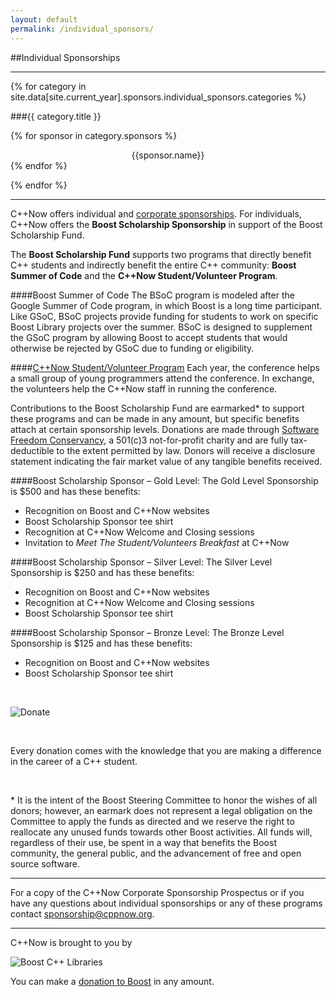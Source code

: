 ```yaml
---
layout: default
permalink: /individual_sponsors/
---
```


<style>
    img[alt=Donate]
    {
        display: block;
        margin-left: auto;
        margin-right: auto;
    }

    img[alt="Boost C++ Libraries"]
    {
        display: block;
        margin-left: auto;
        margin-right: auto;
    }

    div.sponsor_name
    {
        text-align: center;
    }

    h2
    {
        text-align: center;
    }

    h3
    {
        text-align: center;
    }

    h4
    {
        font-weight: bold;
    }

    div.sponsor_name
    {
        text-align: center;
    }

</style>

##Individual Sponsorships

***

{% for category in site.data[site.current_year].sponsors.individual_sponsors.categories %}

###{{ category.title }}
    
{% for sponsor in category.sponsors %}
<div class="sponsor_name">{{sponsor.name}}</div>
{% endfor %}

{% endfor %}
    


***


C++Now offers individual and [corporate sponsorships]({{site.baseurl}}/sponsors/). For individuals, C++Now offers the **Boost Scholarship Sponsorship** in support of the Boost Scholarship Fund.

The **Boost Scholarship Fund** supports two programs that directly benefit C++ students and indirectly benefit the entire C++ community: **Boost Summer of Code** and the **C++Now Student/Volunteer Program**.

####Boost Summer of Code
The BSoC program is modeled after the Google Summer of Code program, in which Boost is a long time participant. Like GSoC, BSoC projects provide funding for students to work on specific Boost Library projects over the summer. BSoC is designed to supplement the GSoC program by allowing Boost to accept students that would otherwise be rejected by GSoC due to funding or eligibility.

####[C++Now Student/Volunteer Program]({{site.baseurl}}/student_volunteer_program/)
Each year, the conference helps a small group of young programmers attend the conference. In exchange, the volunteers help the C++Now staff in running the conference.


Contributions to the Boost Scholarship Fund are earmarked\* to support these programs and can be made in any amount, but specific benefits attach at certain sponsorship levels. Donations are made through [Software Freedom Conservancy](https://sfconservancy.org/supporter/), a 501(c)3 not-for-profit charity and are fully tax-deductible to the extent permitted by law. Donors will receive a disclosure statement indicating the fair market value of any tangible benefits received.

####Boost Scholarship Sponsor – Gold Level:
The Gold Level Sponsorship is $500 and has these benefits:

* Recognition on Boost and C++Now websites
* Boost Scholarship Sponsor tee shirt 
* Recognition at C++Now Welcome and Closing sessions 
* Invitation to *Meet The Student/Volunteers Breakfast* at C++Now

####Boost Scholarship Sponsor – Silver Level:
The Silver Level Sponsorship is $250 and has these benefits:

* Recognition on Boost and C++Now websites
* Recognition at C++Now Welcome and Closing sessions 
* Boost Scholarship Sponsor tee shirt

####Boost Scholarship Sponsor – Bronze Level:
The Bronze Level Sponsorship is $125 and has these benefits:

* Recognition on Boost and C++Now websites
* Boost Scholarship Sponsor tee shirt

<br>

![Donate](https://www.paypalobjects.com/en_US/i/btn/btn_donateCC_LG.gif)

<br>

Every donation comes with the knowledge that you are making a difference in the career of a C++ student.

<br>


\* It is the intent of the Boost Steering Committee to honor the wishes of all donors; however, an earmark does not represent a legal obligation on the Committee to apply the funds as directed and we reserve the right to reallocate any unused funds towards other Boost activities. All funds will, regardless of their use, be spent in a way that benefits the Boost community, the general public, and the advancement of free and open source software.

***

For a copy of the C++Now Corporate Sponsorship Prospectus or if you have any questions about individual sponsorships or any of these programs contact [sponsorship@cppnow.org](mailto:sponsorship@cppnow.org?Subject=C++Now%20Sponsorship).


***


C++Now is brought to you by

![Boost C++ Libraries]({{site.baseurl}}/images/boost.png)


You can make a [donation to Boost](http://www.boost.org/donate/) in any amount.
